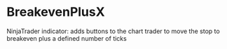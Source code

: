 # BreakevenPlusX
NinjaTrader indicator: adds buttons to the chart trader to move the stop to breakeven plus a defined number of ticks
